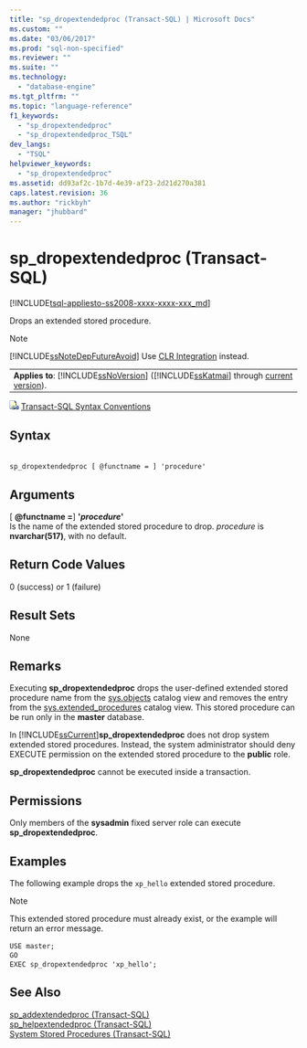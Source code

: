 ```yaml
---
title: "sp_dropextendedproc (Transact-SQL) | Microsoft Docs"
ms.custom: ""
ms.date: "03/06/2017"
ms.prod: "sql-non-specified"
ms.reviewer: ""
ms.suite: ""
ms.technology: 
  - "database-engine"
ms.tgt_pltfrm: ""
ms.topic: "language-reference"
f1_keywords: 
  - "sp_dropextendedproc"
  - "sp_dropextendedproc_TSQL"
dev_langs: 
  - "TSQL"
helpviewer_keywords: 
  - "sp_dropextendedproc"
ms.assetid: dd93af2c-1b7d-4e39-af23-2d21d270a381
caps.latest.revision: 36
ms.author: "rickbyh"
manager: "jhubbard"
---
```

# sp_dropextendedproc (Transact-SQL)
[!INCLUDE[tsql-appliesto-ss2008-xxxx-xxxx-xxx_md](../../../database-engine/configure/windows/includes/tsql-appliesto-ss2008-xxxx-xxxx-xxx-md.md)]

  Drops an extended stored procedure.  
  
> [!NOTE]  
>  [!INCLUDE[ssNoteDepFutureAvoid](../../../database-engine/configure/windows/includes/ssnotedepfutureavoid-md.md)] Use [CLR Integration](../../../relational-databases/clr-integration/common-language-runtime-integration-overview.md) instead.  
  
||  
|-|  
|**Applies to**: [!INCLUDE[ssNoVersion](../../../advanced-analytics/r-services/includes/ssnoversion-md.md)] ([!INCLUDE[ssKatmai](../../../analysis-services/data-mining/includes/sskatmai-md.md)] through [current version](http://go.microsoft.com/fwlink/p/?LinkId=299658)).|  
  
 ![Topic link icon](../../../database-engine/configure/windows/media/topic-link.gif "Topic link icon") [Transact-SQL Syntax Conventions](../../../t-sql/language-elements/transact-sql-syntax-conventions-transact-sql.md)  
  
## Syntax  
  
```  
  
sp_dropextendedproc [ @functname = ] 'procedure'   
```  
  
## Arguments  
 [ **@functname =**] **'***procedure***'**  
 Is the name of the extended stored procedure to drop. *procedure* is **nvarchar(517)**, with no default.  
  
## Return Code Values  
 0 (success) or 1 (failure)  
  
## Result Sets  
 None  
  
## Remarks  
 Executing **sp_dropextendedproc** drops the user-defined extended stored procedure name from the [sys.objects](../../../relational-databases/reference/system-catalog-views/sys.objects-transact-sql.md) catalog view and removes the entry from the [sys.extended_procedures](../../../relational-databases/reference/system-catalog-views/sys.extended-procedures-transact-sql.md) catalog view. This stored procedure can be run only in the **master** database.  
  
 In [!INCLUDE[ssCurrent](../../../advanced-analytics/r-services/includes/sscurrent-md.md)]**sp_dropextendedproc** does not drop system extended stored procedures. Instead, the system administrator should deny EXECUTE permission on the extended stored procedure to the **public** role.  
  
 **sp_dropextendedproc** cannot be executed inside a transaction.  
  
## Permissions  
 Only members of the **sysadmin** fixed server role can execute **sp_dropextendedproc**.  
  
## Examples  
 The following example drops the `xp_hello` extended stored procedure.  
  
> [!NOTE]  
>  This extended stored procedure must already exist, or the example will return an error message.  
  
```  
USE master;  
GO  
EXEC sp_dropextendedproc 'xp_hello';  
```  
  
## See Also  
 [sp_addextendedproc &#40;Transact-SQL&#41;](../../../relational-databases/reference/system-stored-procedures/sp-addextendedproc-transact-sql.md)   
 [sp_helpextendedproc &#40;Transact-SQL&#41;](../../../relational-databases/reference/system-stored-procedures/sp-helpextendedproc-transact-sql.md)   
 [System Stored Procedures &#40;Transact-SQL&#41;](../../../relational-databases/reference/system-stored-procedures/system-stored-procedures-transact-sql.md)  
  
  